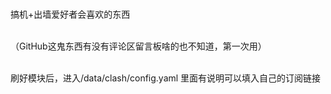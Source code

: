 <br>  搞机+出墙爱好者会喜欢的东西

<br>  （GitHub这鬼东西有没有评论区留言板啥的也不知道，第一次用）

<br>  刷好模块后，进入/data/clash/config.yaml 里面有说明可以填入自己的订阅链接

<br>  
